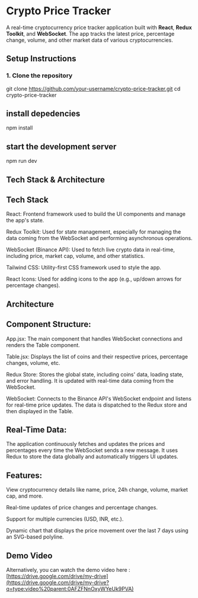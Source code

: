 # Crypto Price Tracker

A real-time cryptocurrency price tracker application built with **React**, **Redux Toolkit**, and **WebSocket**. The app tracks the latest price, percentage change, volume, and other market data of various cryptocurrencies.

## Setup Instructions

### 1. Clone the repository
git clone https://github.com/your-username/crypto-price-tracker.git
cd crypto-price-tracker
  ## install depedencies 
  npm install
  ## start the development server
  npm run dev

## Tech Stack & Architecture
  ## Tech Stack
 React: Frontend framework used to build the UI components and manage the app's state.

 Redux Toolkit: Used for state management, especially for managing the data coming from the WebSocket and performing asynchronous operations.

 WebSocket (Binance API): Used to fetch live crypto data in real-time, including price, market cap, volume, and other statistics.

 Tailwind CSS: Utility-first CSS framework used to style the app.

 React Icons: Used for adding icons to the app (e.g., up/down arrows for percentage changes).



## Architecture
## Component Structure:

App.jsx: The main component that handles WebSocket connections and renders the Table component.

Table.jsx: Displays the list of coins and their respective prices, percentage changes, volume, etc.

Redux Store: Stores the global state, including coins' data, loading state, and error handling. It is updated with real-time data coming from the WebSocket.

WebSocket: Connects to the Binance API's WebSocket endpoint and listens for real-time price updates. The data is dispatched to the Redux store and then displayed in the Table.

## Real-Time Data:

The application continuously fetches and updates the prices and percentages every time the WebSocket sends a new message. It uses Redux to store the data globally and automatically triggers UI updates.

## Features:

View cryptocurrency details like name, price, 24h change, volume, market cap, and more.

Real-time updates of price changes and percentage changes.

Support for multiple currencies (USD, INR, etc.).

Dynamic chart that displays the price movement over the last 7 days using an SVG-based polyline.

## Demo Video
Alternatively, you can watch the demo video here :[https://drive.google.com/drive/my-drive](https://drive.google.com/drive/my-drive?q=type:video%20parent:0AFZFNnOxyWYeUk9PVA)
